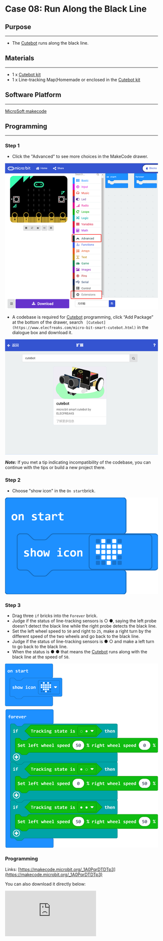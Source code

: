 # Case 08: Run Along the Black Line

## Purpose
---
- The  [Cutebot](https://shop.elecfreaks.com/products/elecfreaks-micro-bit-smart-cutebot-kit-without-micro-bit-board?_pos=1&_sid=4c6909119&_ss=r) runs along the black line.

## Materials
---
- 1 x [Cutebot kit](https://shop.elecfreaks.com/products/elecfreaks-micro-bit-smart-cutebot-kit-without-micro-bit-board?_pos=1&_sid=4c6909119&_ss=r)
- 1 x Line-tracking Map(Homemade or enclosed in the  [Cutebot kit](https://shop.elecfreaks.com/products/elecfreaks-micro-bit-smart-cutebot-kit-without-micro-bit-board?_pos=1&_sid=4c6909119&_ss=r)

## Software Platform
---

[MicroSoft makecode](https://makecode.microbit.org/#)

## Programming
---

### Step 1

- Click the "Advanced" to see more choices in the MakeCode drawer.

![](./images/cutebot-pk-1.png)

- A codebase is required for  [Cutebot](https://www.elecfreaks.com/micro-bit-smart-cutebot.html) programming, click “Add Package” at the bottom of the drawer, search ` [Cutebot](https://www.elecfreaks.com/micro-bit-smart-cutebot.html)` in the dialogue box and download it.

![](./images/cutebot-pk-11.png)

***Note:*** If you met a tip indicating incompatibility of the codebase, you can continue with the tips or build a new project there.

### Step 2

- Choose "show icon" in the `On start`brick.

![](./images/case_01_02.png)

### Step 3

- Drag three `if` bricks into the `Forever` brick.
- Judge if the status of line-tracking sensors is  ○ ●, saying the left probe doesn't detect the black line while the right probe detects the black line.
- Set the left wheel speed to `50` and right to `25`,  make a right turn by the different speed of the two wheels and go back to the black line.
- Judge if the status of line-tracking sensors is  ● ○ and make a left turn to go back to the black line.
- When the status is ● ● that means the  [Cutebot](https://www.elecfreaks.com/micro-bit-smart-cutebot.html) runs along with the black line at the speed of `50`.

![](./images/case_08_01.png)


### Programming

Links: [https://makecode.microbit.org/_1A0PqrDTDTp3](https://makecode.microbit.org/_1A0PqrDTDTp3)

You can also download it directly below:

<div
    style={{
        position: 'relative',
        paddingBottom: '60%',
        overflow: 'hidden',
    }}
>
    <iframe
        src="https://makecode.microbit.org/_1A0PqrDTDTp3"
        frameborder="0"
        sandbox="allow-popups allow-forms allow-scripts allow-same-origin"
        style={{
            position: 'absolute',
            width: '100%',
            height: '100%',
        }}
    />
</div>


## Result
---
- The  [Cutebot](https://www.elecfreaks.com/micro-bit-smart-cutebot.html) runs along the black line and will adjust to run back to the black line if any deviation happens.

## Exploration
---
- How to program to make the  [Cutebot](https://www.elecfreaks.com/micro-bit-smart-cutebot.html) run in the  white background of the map excluding the black line circle part?

## FAQ
---

## Relevant Files
---
